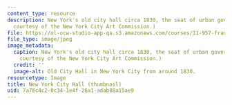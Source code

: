 ```yaml
---
content_type: resource
description: New York's old city hall circa 1830, the seat of urban governance. (Image
  courtesy of the New York City Art Commission.)
file: https://ol-ocw-studio-app-qa.s3.amazonaws.com/courses/11-957-frameworks-of-urban-governance-january-iap-2007/7a78c4c20c341e4f26a1adab88a15ae9_11-957iap07-th.jpg
file_type: image/jpeg
image_metadata:
  caption: New York's old city hall circa 1830, the seat of urban governance. (Image
    courtesy of the New York City Art Commission.)
  credit: ''
  image-alt: Old City Hall in New York City from around 1830.
resourcetype: Image
title: New York City Hall (thumbnail)
uid: 7a78c4c2-0c34-1e4f-26a1-adab88a15ae9
---
```

